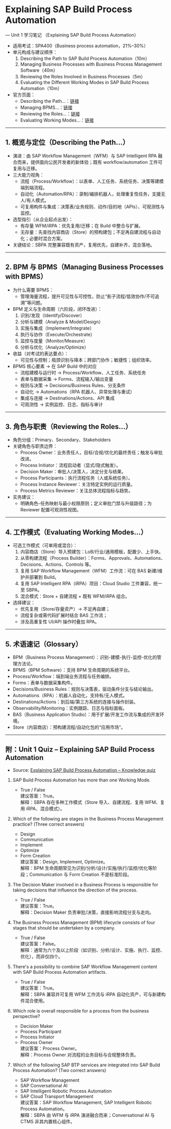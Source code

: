 # Explaining SAP Build Process Automation
— Unit 1 学习笔记
（Explaining SAP Build Process Automation）

- 适用考试：SPA400（Business process automation，21%–30%）
- 单元构成与建议顺序：
  1) Describing the Path to SAP Build Process Automation（10m）
  2) Managing Business Processes with Business Process Management Software（40m）
  3) Reviewing the Roles Involved in Business Processes（5m）
  4) Evaluating the Different Working Modes in SAP Build Process Automation（10m）
- 官方页面：
  - Describing the Path…：[链接](https://learning.sap.com/learning-journeys/create-processes-and-automations-with-sap-build-process-automation/describing-the-path-to-sap-build-process-automation_b937f72a-1d68-4203-8c88-e5e03c210aa7)
  - Managing BPMS…：[链接](https://learning.sap.com/learning-journeys/create-processes-and-automations-with-sap-build-process-automation/managing-business-processes-with-business-process-management-software_a821bfc8-6a73-4c1b-9000-98e8d9bd1680)
  - Reviewing the Roles…：[链接](https://learning.sap.com/learning-journeys/create-processes-and-automations-with-sap-build-process-automation/reviewing-the-roles-involved-in-business-processes_d6b5b3e5-7dfc-4c98-905e-9f450b53afa4)
  - Evaluating Working Modes…：[链接](https://learning.sap.com/learning-journeys/create-processes-and-automations-with-sap-build-process-automation/evaluating-the-different-working-modes-in-sap-build-process-automation_c106dde3-fa5f-43cb-a576-8feac3dc6174)

---

## 1. 概览与定位（Describing the Path…）
- 演进：由 SAP Workflow Management（WFM）与 SAP Intelligent RPA 融合而来，提供面向公民开发者的新体验；既有 workflow/automation 工件可复用与迁移。
- 三大能力视角：
  - 流程（Process/Workflow）：以表单、人工任务、系统任务、决策等建模端到端流程。
  - 自动化（Automation/RPA）：录制/编排机器人，处理重复性任务，支援无人/有人模式。
  - 可复用构件与集成：决策表/业务规则、动作/目的地（APIs）、可观测性与监控。
- 选型指引（从企业起点出发）：
  - 有存量 WFM/iRPA：优先复用/迁移；在 Build 中整合与扩展。
  - 无存量：先查找内容商店（Store）的预构建包；不足再自建流程与自动化；必要时混合方案。
- 关键结论：SBPA 完整兼容既有资产，复用优先，自建补齐，混合落地。

---

## 2. BPM 与 BPMS（Managing Business Processes with BPMS）
- 为什么需要 BPMS：
  - 管理海量流程，提升可见性与可控性，防止“影子流程/低效协作/不可追溯”等问题。
- BPM 定义与生命周期（六阶段，闭环改进）：
  1) 识别/发现（Identify/Discover）
  2) 分析与建模（Analyze & Model/Design）
  3) 实施与集成（Implement/Integrate）
  4) 执行与协作（Execute/Orchestrate）
  5) 监控与度量（Monitor/Measure）
  6) 分析与优化（Analyze/Optimize）
- 收益（对考试的表达要点）：
  - 可见性与控制；瓶颈识别与降本；跨部门协作；敏捷性；组织效率。
- BPMS 核心要素 → 在 SAP Build 中的对应
  - 流程建模与运行时 → Process/Workflow、人工任务、系统任务
  - 表单与数据采集 → Forms、流程输入/输出变量
  - 规则与决策 → Decisions/Business Rules、分支条件
  - 自动化 → Automations（RPA 机器人、异常处理与重试）
  - 集成与连接 → Destinations/Actions、API 集成
  - 可观测性 → 实例监控、日志、指标与审计

---

## 3. 角色与职责（Reviewing the Roles…）
- 角色分组：Primary、Secondary、Stakeholders
- 关键角色与职责边界：
  - Process Owner：业务责任人，目标/合规/优化的最终责任；触发与审批改进。
  - Process Initiator：流程启动者（显式/隐式触发）。
  - Decision Maker：审批人/决策人，决定分支与结果。
  - Process Participants：执行流程任务（人或系统任务）。
  - Process Instance Reviewer：关注特定实例的运行质量。
  - Process Metrics Reviewer：关注总体流程指标与趋势。
- 实务建议：
  - 明确角色-任务映射与最小权限原则；定义审批门禁与升级路径；为 Reviewer 配置可观测性视图。

---

## 4. 工作模式（Evaluating Working Modes…）
- 可选工作模式（可单用或混合）：
  1) 内容商店（Store）导入预建包：LoB/行业/通用模板，配置少、上手快。
  2) 从零构建流程（Process Builder）：Forms、Approvals、Automations、Decisions、Actions、Controls 等。
  3) 复用 SAP Workflow Management（WFM）工作流：可在 BAS 新建/维护并部署到 Build。
  4) 复用 SAP Intelligent RPA（iRPA）项目：Cloud Studio 工件兼容，统一至 SBPA。
  5) 混合模式：Store + 自建流程 + 既有 WFM/iRPA 组合。
- 选择建议：
  - 优先复用（Store/存量资产）→ 不足再自建；
  - 流程复杂或需代码扩展时结合 BAS 工作流；
  - 涉及高重复性 UI/API 操作时叠加 RPA。

---

## 5. 术语速记（Glossary）
- BPM（Business Process Management）：识别-建模-执行-监控-优化的管理方法论。
- BPMS（BPM Software）：支持 BPM 生命周期的系统平台。
- Process/Workflow：端到端业务流程与任务编排。
- Forms：表单与数据采集构件。
- Decisions/Business Rules：规则与决策表，驱动条件分支与结论输出。
- Automations（RPA）：机器人自动化，支持有/无人模式。
- Destinations/Actions：到后端/第三方系统的连接与操作封装。
- Observability/Monitoring：实例跟踪、日志与指标面板。
- BAS（Business Application Studio）：用于扩展/开发工作流与集成的开发环境。
- Store（内容商店）：预构建流程/自动化包的“应用市场”。

---

## 附：Unit 1 Quiz – Explaining SAP Build Process Automation

- Source: [Explaining SAP Build Process Automation – Knowledge quiz](https://learning.sap.com/learning-journeys/create-processes-and-automations-with-sap-build-process-automation/explaining-sap-build-process-automation_ac70126c-36ad-3144-9421-8bf88ca9a202)

1) SAP Build Process Automation has more than one Working Mode.
   - True / False  
   建议答案：True。  
   解释：SBPA 存在多种工作模式（Store 导入、自建流程、复用 WFM、复用 iRPA、混合模式）。

2) Which of the following are stages in the Business Process Management practice? (Three correct answers)
   - Design  
   - Communication  
   - Implement  
   - Optimize  
   - Form Creation  
   建议答案：Design, Implement, Optimize。  
   解释：BPM 生命周期常见为识别/分析/设计/实施/执行/监控/优化等阶段；Communication 与 Form Creation 不是标准阶段。

3) The Decision Maker involved in a Business Process is responsible for taking decisions that influence the direction of the process.
   - True / False  
   建议答案：True。  
   解释：Decision Maker 负责审批/决策，直接影响流程分支与走向。

4) The Business Process Management (BPM) lifecycle consists of four stages that should be undertaken by a company.
   - True / False  
   建议答案：False。  
   解释：通常为六个及以上阶段（如识别、分析/设计、实施、执行、监控、优化），而非仅四个。

5) There's a possibility to combine SAP Workflow Management content with SAP Build Process Automation artifacts.
   - True / False  
   建议答案：True。  
   解释：SBPA 兼容并可复用 WFM 工作流与 iRPA 自动化资产，可与新建构件混合使用。

6) Which role is overall responsible for a process from the business perspective?
   - Decision Maker  
   - Process Participant  
   - Process Initiator  
   - Process Owner  
   建议答案：Process Owner。  
   解释：Process Owner 对流程的业务目标与合规整体负责。

7) Which of the following SAP BTP services are integrated into SAP Build Process Automation? (Two correct answers)
   - SAP Workflow Management  
   - SAP Conversational AI  
   - SAP Intelligent Robotic Process Automation  
   - SAP Cloud Transport Management  
   建议答案：SAP Workflow Management, SAP Intelligent Robotic Process Automation。  
   解释：SBPA 由 WFM 与 iRPA 演进融合而来；Conversational AI 与 CTMS 非其内置核心组件。
